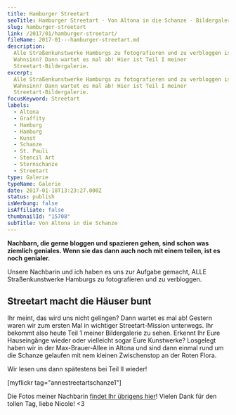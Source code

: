 ```yaml
---
title: Hamburger Streetart
seoTitle: Hamburger Streetart - Von Altona in die Schanze - Bildergalerie
slug: hamburger-streetart
link: /2017/01/hamburger-streetart/
fileName: 2017-01---hamburger-streetart.md
description:
  Alle Straßenkunstwerke Hamburgs zu fotografieren und zu verbloggen ist
  Wahnsinn? Dann wartet es mal ab! Hier ist Teil I meiner
  Streetart-Bildergalerie.
excerpt:
  Alle Straßenkunstwerke Hamburgs zu fotografieren und zu verbloggen ist
  Wahnsinn? Dann wartet es mal ab! Hier ist Teil I meiner
  Streetart-Bildergalerie.
focusKeyword: Streetart
labels:
  - Altona
  - Graffity
  - Hamburg
  - Hamburg
  - Kunst
  - Schanze
  - St. Pauli
  - Stencil Art
  - Sternschanze
  - Streetart
type: Galerie
typeName: Galerie
date: 2017-01-18T13:23:27.000Z
status: publish
isWerbung: false
isAffiliate: false
thumbnailId: "15708"
subTitle: Von Altona in die Schanze
---
```


<strong>Nachbarn, die gerne bloggen und spazieren gehen, sind schon was ziemlich
geniales. Wenn sie das dann auch noch mit einem teilen, ist es noch
genialer.</strong>

Unsere Nachbarin und ich haben es uns zur Aufgabe gemacht, ALLE
Straßenkunstwerke Hamburgs zu fotografieren und zu verbloggen.

## Streetart macht die Häuser bunt

Ihr meint, das wird uns nicht gelingen? Dann wartet es mal ab! Gestern waren wir
zum ersten Mal in wichtiger Streetart-Mission unterwegs. Ihr bekommt also heute
Teil 1 meiner Bildergalerie zu sehen. Erkennt Ihr Eure Hauseingänge wieder oder
vielleicht sogar Eure Kunstwerke? Losgelegt haben wir in der Max-Brauer-Allee in
Altona und sind dann einmal rund um die Schanze gelaufen mit nem kleinen
Zwischenstop an der Roten Flora.

Wir lesen uns dann spätestens bei Teil II wieder!

[myflickr tag="annestreetartschanze1"]

Die Fotos meiner Nachbarin
<a href="https://elbgaengerin.wordpress.com/2017/01/18/streetart-tour-durch-die-schanze-1/" target="_blank" rel="noopener">findet
Ihr übrigens hier</a>! Vielen Dank für den tollen Tag, liebe Nicole! &lt;3
